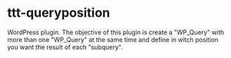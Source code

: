 # ttt-queryposition
WordPress plugin. The objective of this plugin is create a "WP_Query" with more than one "WP_Query" at the same time and define in witch position you want the result of each "subquery".
